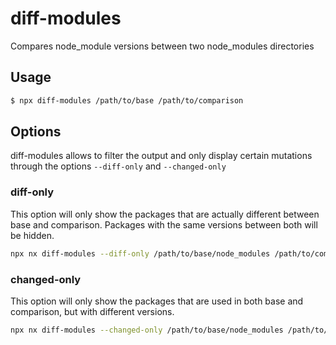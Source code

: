 # diff-modules

Compares node_module versions between two node_modules directories

## Usage

```sh
$ npx diff-modules /path/to/base /path/to/comparison
```

## Options

diff-modules allows to filter the output and only display certain mutations through the options `--diff-only` and `--changed-only`

### diff-only

This option will only show the packages that are actually different between base and comparison. Packages with the same versions between both will be hidden.

```sh
npx nx diff-modules --diff-only /path/to/base/node_modules /path/to/comparison/node_modules
```

### changed-only

This option will only show the packages that are used in both base and comparison, but with different versions.

```sh
npx nx diff-modules --changed-only /path/to/base/node_modules /path/to/comparison/node_modules
```
